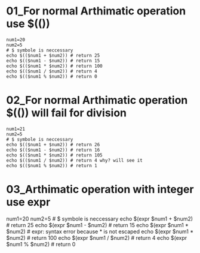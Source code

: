 # 01_For normal Arthimatic operation use $(())

    num1=20
    num2=5
    # $ symbole is neccessary
    echo $(($num1 + $num2)) # return 25
    echo $(($num1 - $num2)) # return 15
    echo $(($num1 * $num2)) # return 100
    echo $(($num1 / $num2)) # return 4 
    echo $(($num1 % $num2)) # return 0

# 02_For normal Arthimatic operation $(()) will fail for division
    
    num1=21
    num2=5
    # $ symbole is neccessary
    echo $(($num1 + $num2)) # return 26
    echo $(($num1 - $num2)) # return 16
    echo $(($num1 * $num2)) # return 105
    echo $(($num1 / $num2)) # return 4 why? will see it
    echo $(($num1 % $num2)) # return 1

# 03_Arthimatic operation with integer use expr

   num1=20
    num2=5
    # $ symbole is neccessary
    echo $(expr $num1 + $num2) # return 25
    echo $(expr $num1 - $num2) # return 15
    echo $(expr $num1 * $num2) # expr: syntax error because * is not escaped
    echo $(expr $num1 \* $num2) # return 100
    echo $(expr $num1 / $num2) # return 4 
    echo $(expr $num1 % $num2) # return 0
